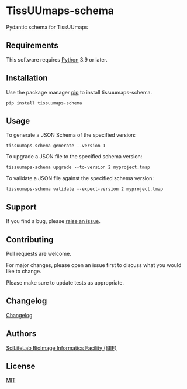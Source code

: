 # TissUUmaps-schema

Pydantic schema for TissUUmaps

## Requirements

This software requires [Python](https://www.python.org) 3.9 or later.

## Installation

Use the package manager [pip](https://pip.pypa.io/en/stable/) to install tissuumaps-schema.

    pip install tissuumaps-schema

## Usage

To generate a JSON Schema of the specified version:

    tissuumaps-schema generate --version 1

To upgrade a JSON file to the specified schema version:

    tissuumaps-schema upgrade --to-version 2 myproject.tmap

To validate a JSON file against the specified schema version:

    tissuumaps-schema validate --expect-version 2 myproject.tmap

## Support

If you find a bug, please [raise an issue](https://github.com/TissUUmaps/TissUUmaps-schema/issues/new).

## Contributing

Pull requests are welcome.

For major changes, please open an issue first to discuss what you would like to change.

Please make sure to update tests as appropriate.

## Changelog

[Changelog](https://github.com/TissUUmaps/TissUUmaps-schema/blob/main/CHANGELOG.md)

## Authors

[SciLifeLab BioImage Informatics Facility (BIIF)](https://biifsweden.github.io)

## License

[MIT](https://github.com/TissUUmaps/TissUUmaps-schema/blob/main/LICENSE)
